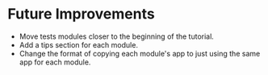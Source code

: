 # Future Improvements

- Move tests modules closer to the beginning of the tutorial.
- Add a tips section for each module.
- Change the format of copying each module's app to just using the same app for each module.
